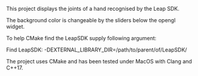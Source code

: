 
This project displays the joints of a hand recognised by the Leap SDK.

The background color is changeable by the sliders below the opengl widget.

To help CMake find the LeapSDK supply following argument:

Find LeapSDK:
-DEXTERNAL_LIBRARY_DIR=/path/to/parent/of/LeapSDK/

The project uses CMake and has been tested under MacOS with Clang and C++17.
